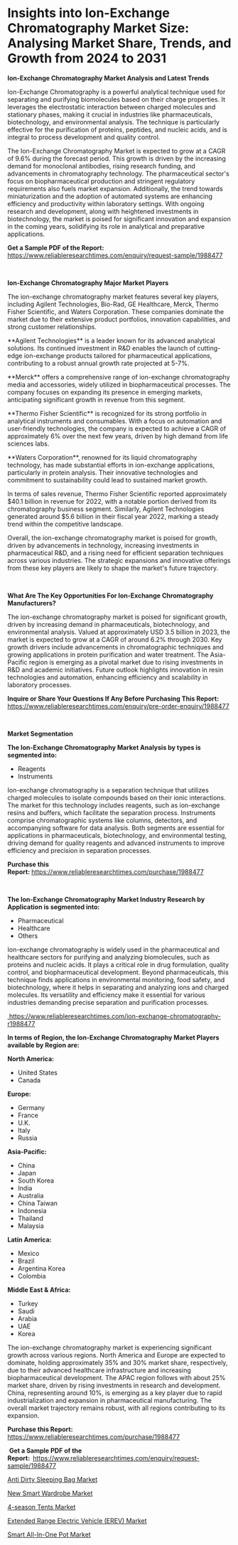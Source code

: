 <p><h1>Insights into Ion-Exchange Chromatography Market Size: Analysing Market Share, Trends, and Growth from 2024 to 2031</h1></p><p><strong>Ion-Exchange Chromatography Market Analysis and Latest Trends</strong></p>
<p><p>Ion-Exchange Chromatography is a powerful analytical technique used for separating and purifying biomolecules based on their charge properties. It leverages the electrostatic interaction between charged molecules and stationary phases, making it crucial in industries like pharmaceuticals, biotechnology, and environmental analysis. The technique is particularly effective for the purification of proteins, peptides, and nucleic acids, and is integral to process development and quality control.</p><p>The Ion-Exchange Chromatography Market is expected to grow at a CAGR of 9.6% during the forecast period. This growth is driven by the increasing demand for monoclonal antibodies, rising research funding, and advancements in chromatography technology. The pharmaceutical sector's focus on biopharmaceutical production and stringent regulatory requirements also fuels market expansion. Additionally, the trend towards miniaturization and the adoption of automated systems are enhancing efficiency and productivity within laboratory settings. With ongoing research and development, along with heightened investments in biotechnology, the market is poised for significant innovation and expansion in the coming years, solidifying its role in analytical and preparative applications.</p></p>
<p><strong>Get a Sample PDF of the Report:&nbsp;</strong> <a href="https://www.reliableresearchtimes.com/enquiry/request-sample/1988477?utm_campaign=1612&utm_medium=2&utm_source=Github&utm_content=ia&utm_term=25102024&utm_id=ion-exchange-chromatography">https://www.reliableresearchtimes.com/enquiry/request-sample/1988477</a></p>
<p>&nbsp;</p>
<p><strong>Ion-Exchange Chromatography Major Market Players</strong></p>
<p><p>The ion-exchange chromatography market features several key players, including Agilent Technologies, Bio-Rad, GE Healthcare, Merck, Thermo Fisher Scientific, and Waters Corporation. These companies dominate the market due to their extensive product portfolios, innovation capabilities, and strong customer relationships.</p><p>**Agilent Technologies** is a leader known for its advanced analytical solutions. Its continued investment in R&D enables the launch of cutting-edge ion-exchange products tailored for pharmaceutical applications, contributing to a robust annual growth rate projected at 5-7%.</p><p>**Merck** offers a comprehensive range of ion-exchange chromatography media and accessories, widely utilized in biopharmaceutical processes. The company focuses on expanding its presence in emerging markets, anticipating significant growth in revenue from this segment.</p><p>**Thermo Fisher Scientific** is recognized for its strong portfolio in analytical instruments and consumables. With a focus on automation and user-friendly technologies, the company is expected to achieve a CAGR of approximately 6% over the next few years, driven by high demand from life sciences labs.</p><p>**Waters Corporation**, renowned for its liquid chromatography technology, has made substantial efforts in ion-exchange applications, particularly in protein analysis. Their innovative technologies and commitment to sustainability could lead to sustained market growth.</p><p>In terms of sales revenue, Thermo Fisher Scientific reported approximately $40.1 billion in revenue for 2022, with a notable portion derived from its chromatography business segment. Similarly, Agilent Technologies generated around $5.6 billion in their fiscal year 2022, marking a steady trend within the competitive landscape.</p><p>Overall, the ion-exchange chromatography market is poised for growth, driven by advancements in technology, increasing investments in pharmaceutical R&D, and a rising need for efficient separation techniques across various industries. The strategic expansions and innovative offerings from these key players are likely to shape the market's future trajectory.</p></p>
<p>&nbsp;</p>
<p><strong>What Are The Key Opportunities For Ion-Exchange Chromatography Manufacturers?</strong></p>
<p><p>The ion-exchange chromatography market is poised for significant growth, driven by increasing demand in pharmaceuticals, biotechnology, and environmental analysis. Valued at approximately USD 3.5 billion in 2023, the market is expected to grow at a CAGR of around 6.2% through 2030. Key growth drivers include advancements in chromatographic techniques and growing applications in protein purification and water treatment. The Asia-Pacific region is emerging as a pivotal market due to rising investments in R&D and academic initiatives. Future outlook highlights innovation in resin technologies and automation, enhancing efficiency and scalability in laboratory processes.</p></p>
<p><strong>Inquire or Share Your Questions If Any Before Purchasing This Report:</strong> <a href="https://www.reliableresearchtimes.com/enquiry/pre-order-enquiry/1988477?utm_campaign=1612&utm_medium=2&utm_source=Github&utm_content=ia&utm_term=25102024&utm_id=ion-exchange-chromatography">https://www.reliableresearchtimes.com/enquiry/pre-order-enquiry/1988477</a></p>
<p>&nbsp;</p>
<p><strong>Market Segmentation</strong></p>
<p><strong>The Ion-Exchange Chromatography Market Analysis by types is segmented into:</strong></p>
<p><ul><li>Reagents</li><li>Instruments</li></ul></p>
<p><p>Ion-exchange chromatography is a separation technique that utilizes charged molecules to isolate compounds based on their ionic interactions. The market for this technology includes reagents, such as ion-exchange resins and buffers, which facilitate the separation process. Instruments comprise chromatographic systems like columns, detectors, and accompanying software for data analysis. Both segments are essential for applications in pharmaceuticals, biotechnology, and environmental testing, driving demand for quality reagents and advanced instruments to improve efficiency and precision in separation processes.</p></p>
<p><strong>Purchase this Report:&nbsp;</strong><a href="https://www.reliableresearchtimes.com/purchase/1988477?utm_campaign=1612&utm_medium=2&utm_source=Github&utm_content=ia&utm_term=25102024&utm_id=ion-exchange-chromatography">https://www.reliableresearchtimes.com/purchase/1988477</a></p>
<p>&nbsp;</p>
<p><strong>The Ion-Exchange Chromatography Market Industry Research by Application is segmented into:</strong></p>
<p><ul><li>Pharmaceutical</li><li>Healthcare</li><li>Others</li></ul></p>
<p><p>Ion-exchange chromatography is widely used in the pharmaceutical and healthcare sectors for purifying and analyzing biomolecules, such as proteins and nucleic acids. It plays a critical role in drug formulation, quality control, and biopharmaceutical development. Beyond pharmaceuticals, this technique finds applications in environmental monitoring, food safety, and biotechnology, where it helps in separating and analyzing ions and charged molecules. Its versatility and efficiency make it essential for various industries demanding precise separation and purification processes.</p></p>
<p><a href="https://www.reliableresearchtimes.com/ion-exchange-chromatography-r1988477?utm_campaign=1612&utm_medium=2&utm_source=Github&utm_content=ia&utm_term=25102024&utm_id=ion-exchange-chromatography">&nbsp;https://www.reliableresearchtimes.com/ion-exchange-chromatography-r1988477</a></p>
<p><strong>In terms of Region, the Ion-Exchange Chromatography Market Players available by Region are:</strong></p>
<p>
    <p> <strong> North America: </strong>
        <ul>
            <li>United States</li>
            <li>Canada</li>
        </ul>
        </p> 
    <p> <strong> Europe: </strong>
        <ul>
            <li>Germany</li>
            <li>France</li>
            <li>U.K.</li>
            <li>Italy</li>
            <li>Russia</li>
        </ul>
        </p> 
    <p> <strong> Asia-Pacific: </strong>
        <ul>
            <li>China</li>
            <li>Japan</li>
            <li>South Korea</li>
            <li>India</li>
            <li>Australia</li>
            <li>China Taiwan</li>
            <li>Indonesia</li>
            <li>Thailand</li>
            <li>Malaysia</li>
        </ul>
        </p> 
    <p> <strong> Latin America: </strong>
        <ul>
            <li>Mexico</li>
            <li>Brazil</li>
            <li>Argentina Korea</li>
            <li>Colombia</li>
        </ul>
        </p> 
    <p> <strong> Middle East & Africa: </strong>
        <ul>
            <li>Turkey</li>
            <li>Saudi</li>
            <li>Arabia</li>
            <li>UAE</li>
            <li>Korea</li>
        </ul>
    </p>
    </p>
<p><p>The ion-exchange chromatography market is experiencing significant growth across various regions. North America and Europe are expected to dominate, holding approximately 35% and 30% market share, respectively, due to their advanced healthcare infrastructure and increasing biopharmaceutical development. The APAC region follows with about 25% market share, driven by rising investments in research and development. China, representing around 10%, is emerging as a key player due to rapid industrialization and expansion in pharmaceutical manufacturing. The overall market trajectory remains robust, with all regions contributing to its expansion.</p></p>
<p><strong>Purchase this Report: </strong><a href="https://www.reliableresearchtimes.com/purchase/1988477?utm_campaign=1612&utm_medium=2&utm_source=Github&utm_content=ia&utm_term=25102024&utm_id=ion-exchange-chromatography">https://www.reliableresearchtimes.com/purchase/1988477</a></p>
<p>&nbsp;<strong>Get a Sample PDF of the Report:&nbsp;&nbsp;</strong><a href="https://www.reliableresearchtimes.com/enquiry/request-sample/1988477?utm_campaign=1612&utm_medium=2&utm_source=Github&utm_content=ia&utm_term=25102024&utm_id=ion-exchange-chromatography">https://www.reliableresearchtimes.com/enquiry/request-sample/1988477</a></p>
<p><strong></strong></p>
<p><p><a href="https://www.linkedin.com/pulse/anti-dirty-sleeping-bag-market-analysis-report-global-insights-evuie?utm_campaign=1612&utm_medium=2&utm_source=Github&utm_content=ia&utm_term=25102024&utm_id=ion-exchange-chromatography">Anti Dirty Sleeping Bag Market</a></p><p><a href="https://www.linkedin.com/pulse/global-new-smart-wardrobe-market-trends-insights-growth-mgsae?utm_campaign=1612&utm_medium=2&utm_source=Github&utm_content=ia&utm_term=25102024&utm_id=ion-exchange-chromatography">New Smart Wardrobe Market</a></p><p><a href="https://www.linkedin.com/pulse/4-season-tents-market-research-report-forecast-growth-prospects-vjqge?utm_campaign=1612&utm_medium=2&utm_source=Github&utm_content=ia&utm_term=25102024&utm_id=ion-exchange-chromatography">4-season Tents Market</a></p><p><a href="https://www.linkedin.com/pulse/extended-range-electric-vehicle-erev-market-overview-global-trends-fxfwc?utm_campaign=1612&utm_medium=2&utm_source=Github&utm_content=ia&utm_term=25102024&utm_id=ion-exchange-chromatography">Extended Range Electric Vehicle (EREV) Market</a></p><p><a href="https://www.linkedin.com/pulse/smart-all-in-one-pot-industry-resonance-122-amplification-across-ktdte?utm_campaign=1612&utm_medium=2&utm_source=Github&utm_content=ia&utm_term=25102024&utm_id=ion-exchange-chromatography">Smart All-In-One Pot Market</a></p></p>
